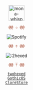 <div align="center">
  <img alt="mona-whisper" width="50" src="https://github.githubassets.com/images/mona-whisper.gif" />

  ```diff
@@ ✩ @@
```

  ![Spotify](https://spotify-recently-played-readme.vercel.app/api?user=l6871vs6zyzjl45ctubllclc9&unique=true&count=2&width=300)

  ```diff
@@ ♱ @@
```

  ![:2hexed](https://count.getloli.com/get/@:2hexed)

  ```diff
@@ 𓋹 @@
```

  <a href="https://twohexed.vercel.app/"><code>twohexed</code></a>
  <br />
  <a href="https://gothicos.vercel.app/"><code>GothicOS</code></a>
  <br />
  <a href="https://clorestore.vercel.app"><code>CloreStore</code></a>
</div>
